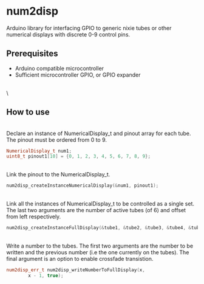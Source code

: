 # num2disp

Arduino library for interfacing GPIO to generic nixie tubes or other numerical displays with discrete 0-9 control pins. 

## Prerequisites
* Arduino compatible microcontroller
* Sufficient microcontroller GPIO, or GPIO expander

\
\
## How to use
\
Declare an instance of NumericalDisplay_t and pinout array for each tube. The pinout must be ordered from 0 to 9.
```C++
NumericalDisplay_t num1;
uint8_t pinout1[10] = {0, 1, 2, 3, 4, 5, 6, 7, 8, 9};
```
\
Link the pinout to the NumericalDisplay_t.
```C++
num2disp_createInstanceNumericalDisplay(&num1, pinout1);
```
\
Link all the instances of NumericalDisplay_t to be controlled as a single set. The last two arguments are the number of active tubes (of 6) and offset from left respectively.
```C++
num2disp_createInstanceFullDisplay(&tube1, &tube2, &tube3, &tube4, &tube5, &tube6, 6, 0);
```
\
Write a number to the tubes. The first two arguments are the number to be written and the previous number (i.e the one currently on the tubes). The final argument is an option to enable crossfade transistion.
```C++
num2disp_err_t num2disp_writeNumberToFullDisplay(x,
		x - 1, true);
```
